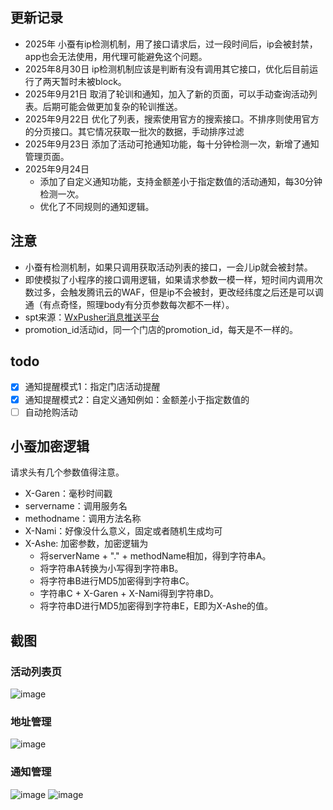 ## 更新记录
- 2025年 小蚕有ip检测机制，用了接口请求后，过一段时间后，ip会被封禁，app也会无法使用，用代理可能避免这个问题。
- 2025年8月30日 ip检测机制应该是判断有没有调用其它接口，优化后目前运行了两天暂时未被block。
- 2025年9月21日 取消了轮训和通知，加入了新的页面，可以手动查询活动列表。后期可能会做更加复杂的轮训推送。
- 2025年9月22日 优化了列表，搜索使用官方的搜索接口。不排序则使用官方的分页接口。其它情况获取一批次的数据，手动排序过滤
- 2025年9月23日 添加了活动可抢通知功能，每十分钟检测一次，新增了通知管理页面。
- 2025年9月24日 
    - 添加了自定义通知功能，支持金额差小于指定数值的活动通知，每30分钟检测一次。
    - 优化了不同规则的通知逻辑。
## 注意
- 小蚕有检测机制，如果只调用获取活动列表的接口，一会儿ip就会被封禁。
- 即使模拟了小程序的接口调用逻辑，如果请求参数一模一样，短时间内调用次数过多，会触发腾讯云的WAF，但是ip不会被封，更改经纬度之后还是可以调通（有点奇怪，照理body有分页参数每次都不一样）。
- spt来源：[WxPusher消息推送平台](https://wxpusher.zjiecode.com/docs/#/)
- promotion_id活动id，同一个门店的promotion_id，每天是不一样的。
## todo
- [x] 通知提醒模式1：指定门店活动提醒
- [x] 通知提醒模式2：自定义通知例如：金额差小于指定数值的
- [ ] 自动抢购活动
## 小蚕加密逻辑
请求头有几个参数值得注意。
- X-Garen：毫秒时间戳
- servername：调用服务名
- methodname：调用方法名称
- X-Nami：好像没什么意义，固定或者随机生成均可
- X-Ashe: 加密参数，加密逻辑为
  - 将serverName + "." + methodName相加，得到字符串A。
  - 将字符串A转换为小写得到字符串B。
  - 将字符串B进行MD5加密得到字符串C。
  - 字符串C + X-Garen + X-Nami得到字符串D。
  - 将字符串D进行MD5加密得到字符串E，E即为X-Ashe的值。
## 截图
### 活动列表页
![image](main/images/index.png) 
### 地址管理
![image](main/images/location.png)
### 通知管理
![image](main/images/notify1.png)
![image](main/images/notify2.png)